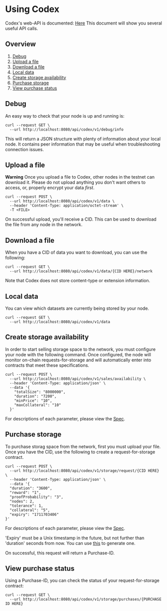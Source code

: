 # Using Codex

Codex's web-API is documented: [Here](https://github.com/codex-storage/nim-codex/blob/master/openapi.yaml)
This document will show you several useful API calls.


## Overview
1. [Debug](#debug)
1. [Upload a file](#upload-a-file)
1. [Download a file](#download-a-file)
1. [Local data](#local-data)
1. [Create storage availability](#create-storage-availability)
1. [Purchase storage](#purchase-storage)
1. [View purchase status](#view-purchase-status)


## Debug
An easy way to check that your node is up and running is:
```shell
curl --request GET \
  --url http://localhost:8080/api/codex/v1/debug/info
```
This will return a JSON structure with plenty of information about your local node. It contains peer information that may be useful when troubleshooting connection issues.


## Upload a file
**Warning**
Once you upload a file to Codex, other nodes in the testnet can download it. Please do not upload anything you don't want others to access, or, properly encrypt your data *first*.

```shell
curl --request POST \
  --url http://localhost:8080/api/codex/v1/data \
  --header 'Content-Type: application/octet-stream' \
  -T <FILE>
```

On successful upload, you'll receive a CID. This can be used to download the file from any node in the network.


## Download a file
When you have a CID of data you want to download, you can use the following:

```shell
curl --request GET \
  --url http://localhost:8080/api/codex/v1/data/{CID HERE}/network
```

Note that Codex does not store content-type or extension information.


## Local data
You can view which datasets are currently being stored by your node.
```shell
curl --request GET \
  --url http://localhost:8080/api/codex/v1/data
```


## Create storage availability
In order to start selling storage space to the network, you must configure your node with the following command. Once configured, the node will monitor on-chain requests-for-storage and will automatically enter into contracts that meet these specifications.
```shell
curl --request POST \
  --url http://localhost:8080/api/codex/v1/sales/availability \
  --header 'Content-Type: application/json' \
  --data '{
	"totalSize": "8000000",
	"duration": "7200",
	"minPrice": "10",
	"maxCollateral": "10"
  }'
```
For descriptions of each parameter, please view the [Spec](https://github.com/codex-storage/nim-codex/blob/master/openapi.yaml).


## Purchase storage
To purchase storag space from the network, first you must upload your file. Once you have the CID, use the following to create a request-for-storage contract.

```shell
curl --request POST \
  --url http://localhost:8080/api/codex/v1/storage/request/{CID HERE} \
  --header 'Content-Type: application/json' \
  --data '{
  "duration": "3600",
  "reward": "1",
  "proofProbability": "3",
  "nodes": 2,
  "tolerance": 1,
  "collateral": "5",
  "expiry": "1711703406"
}'
```
For descriptions of each parameter, please view the [Spec](https://github.com/codex-storage/nim-codex/blob/master/openapi.yaml).

'Expiry' must be a Unix timestamp in the future, but not further than 'duration' seconds from now. You can use [this](https://www.unixtimestamp.com) to generate one.

On successful, this request will return a Purchase-ID.


## View purchase status
Using a Purchase-ID, you can check the status of your request-for-storage contract:
```shell
curl --request GET \
  --url http://localhost:8080/api/codex/v1/storage/purchases/{PURCHASE ID HERE}
```

